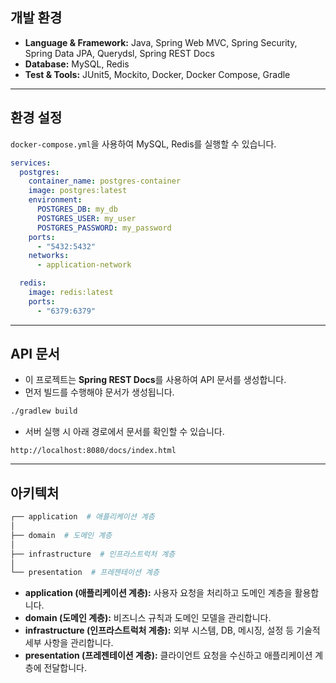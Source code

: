 ## 개발 환경
- **Language & Framework:** Java, Spring Web MVC, Spring Security, Spring Data JPA, Querydsl, Spring REST Docs
- **Database:** MySQL, Redis
- **Test & Tools:** JUnit5, Mockito, Docker, Docker Compose, Gradle

---

## 환경 설정
`docker-compose.yml`을 사용하여 MySQL, Redis를 실행할 수 있습니다.

```yaml
services:
  postgres:
    container_name: postgres-container
    image: postgres:latest
    environment:
      POSTGRES_DB: my_db
      POSTGRES_USER: my_user
      POSTGRES_PASSWORD: my_password
    ports:
      - "5432:5432"
    networks:
      - application-network

  redis:
    image: redis:latest
    ports:
      - "6379:6379"
```

---

## API 문서
- 이 프로젝트는 **Spring REST Docs**를 사용하여 API 문서를 생성합니다.
- 먼저 빌드를 수행해야 문서가 생성됩니다.

```bash
./gradlew build
```
- 서버 실행 시 아래 경로에서 문서를 확인할 수 있습니다.

```text
http://localhost:8080/docs/index.html
```

---

## 아키텍처
```sh
┌── application  # 애플리케이션 계층  
│  
├── domain  # 도메인 계층  
│  
├── infrastructure  # 인프라스트럭처 계층  
│  
└── presentation  # 프레젠테이션 계층  
```
- **application (애플리케이션 계층):** 사용자 요청을 처리하고 도메인 계층을 활용합니다.
- **domain (도메인 계층):** 비즈니스 규칙과 도메인 모델을 관리합니다.
- **infrastructure (인프라스트럭처 계층):** 외부 시스템, DB, 메시징, 설정 등 기술적 세부 사항을 관리합니다.
- **presentation (프레젠테이션 계층):** 클라이언트 요청을 수신하고 애플리케이션 계층에 전달합니다.
